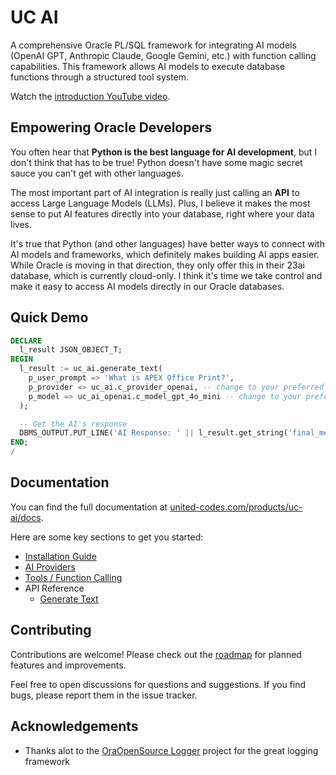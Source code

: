 # UC AI

A comprehensive Oracle PL/SQL framework for integrating AI models (OpenAI GPT, Anthropic Claude, Google Gemini, etc.) with function calling capabilities. This framework allows AI models to execute database functions through a structured tool system.

Watch the [introduction YouTube video](https://youtu.be/0Pzi994RRtM).


## Empowering Oracle Developers

You often hear that **Python is the best language for AI development**, but I don't think that has to be true! Python doesn't have some magic secret sauce you can't get with other languages.

The most important part of AI integration is really just calling an **API** to access Large Language Models (LLMs). Plus, I believe it makes the most sense to put AI features directly into your database, right where your data lives.

It's true that Python (and other languages) have better ways to connect with AI models and frameworks, which definitely makes building AI apps easier. While Oracle is moving in that direction, they only offer this in their 23ai database, which is currently cloud-only. I think it's time we take control and make it easy to access AI models directly in our Oracle databases.

## Quick Demo

```sql
DECLARE
  l_result JSON_OBJECT_T;
BEGIN
  l_result := uc_ai.generate_text(
    p_user_prompt => 'What is APEX Office Print?',
    p_provider => uc_ai.c_provider_openai, -- change to your preferred provider
    p_model => uc_ai_openai.c_model_gpt_4o_mini -- change to your preferred model
  );

  -- Get the AI's response
  DBMS_OUTPUT.PUT_LINE('AI Response: ' || l_result.get_string('final_message'));
END;
/
```

## Documentation

You can find the full documentation at [united-codes.com/products/uc-ai/docs](https://www.united-codes.com/products/uc-ai/docs/).

Here are some key sections to get you started:

- [Installation Guide](https://www.united-codes.com/products/uc-ai/docs/guides/installation/)
- [AI Providers](https://www.united-codes.com/products/uc-ai/docs/guides/providers/)
- [Tools / Function Calling](https://www.united-codes.com/products/uc-ai/docs/guides/tools/)
- API Reference
  - [Generate Text](https://www.united-codes.com/products/uc-ai/docs/api/generate_text/)

## Contributing

Contributions are welcome! Please check out the [roadmap](https://www.united-codes.com/products/uc-ai/docs/other/roadmap/) for planned features and improvements.

Feel free to open discussions for questions and suggestions. If you find bugs, please report them in the issue tracker.

## Acknowledgements

- Thanks alot to the [OraOpenSource Logger](https://github.com/OraOpenSource/Logger) project for the great logging framework
